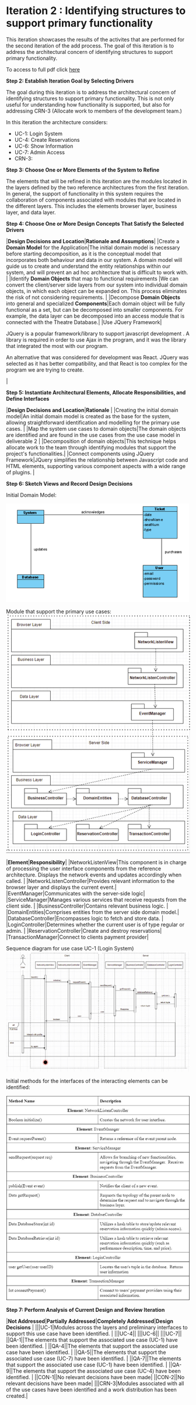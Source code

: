 # Iteration 2 : Identifying structures to support primary functionality
This iteration showcases the results of the activites that are performed for the second iteration of the add process. The goal of this iteration is to address the architectural concern of identifying structures to support primary functionality.

To access to full pdf click [here](Iteration%202%20Final%20Project%20SOFE3650.pdf)


**Step 2: Establish Iteration Goal by Selecting Drivers**

The goal during this iteration is to address the architectural concern of identifying structures to support primary functionality. This is not only useful for understanding how functionality is supported, but also for addressing CRN-3 (Allocate work to members of the development team.)

In this iteration the architecture considers:

- UC-1: Login System
- UC-4: Create Reservations
- UC-6: Show Information
- UC-7: Admin Access
- CRN-3: 

**Step 3: Choose One or More Elements of the System to Refine**

The elements that will be refined in this iteration are the modules located in the layers defined by the two reference architectures from the first iteration. In general, the support of functionality in this system requires the collaboration of components associated with modules that are located in the different layers.  This includes the elements browser layer, business layer, and data layer.

**Step 4: Choose One or More Design Concepts That Satisfy the Selected Drivers**




|**Design Decisions and Location**|**Rationale and Assumptions**|
|Create a **Domain Model** for the Application|The initial domain model is necessary before starting decomposition, as it is the conceptual model that incorporates both behaviour and data in our system.  A domain model will guide us to create and understand the entity relationships within our system, and will prevent an ad hoc architecture that is difficult to work with. |
|Identify **Domain Objects** that map to functional requirements |We can convert the client/server side layers from our system into individual domain objects, in which each object can be expanded on.  This process eliminates the risk of not considering requirements. |
|Decompose **Domain Objects** into general and specialized **Components**|Each domain object will be fully functional as a set, but can be decomposed into smaller components. For example, the data layer can be decomposed into an access module that is connected with the Theatre Database.|
|Use JQuery Framework|<p>JQuery is a popular framework/library to support javascript development . A library is required in order to use Ajax in the program, and it was the library that integrated the most with our program.</p><p></p><p>An alternative that was considered for development was React. JQuery was selected as it has better compatibility, and that React is too complex for the program we are trying to create. </p>|





**Step 5: Instantiate Architectural Elements, Allocate Responsibilities, and Define Interfaces**


|**Design Decisions and Location**|**Rationale** |
|Creating the initial domain model|An initial domain model is created as the base for the system, allowing straightforward identification and modelling for the primary use cases. |
|Map the system use cases to domain objects|The domain objects are identified and are found in the use cases from the use case model in deliverable 2 |
|Decomposition of domain objects|This technique helps allocate work to the team through identifying modules that support the project's functionalities.|
|Connect components using JQuery Framework|JQuery simplifies the relationship between Javascript code and HTML elements, supporting various component aspects with a wide range of plugins. |


**Step 6: Sketch Views and Record Design Decisions**

Initial Domain Model:  

![domain](assets/domain.PNG)





Module that support the primary use cases:    
![module](assets/module.PNG)  



|**Element**|**Responsibility**|
|NetworkListenView|This component is in charge of processing the user interface components from the reference architecture.  Displays the network events and updates accordingly when called. |
|NetworkListenController|Provides relevant information to the browser layer and displays the current event.|
|EventManager|Communicates with the server-side logic|
|ServiceManager|Manages various services that receive requests from the client side. |
|BusinessController|Contains relevant business logic. |
|DomainEntities|Comprises entities from the server side domain model.|
|DatabaseController|Encompasses logic to fetch and store data. |
|LoginController|Determines whether the current user is of type regular or admin. |
|ReservationController|Create and destroy reservations|
|TransactionManager|Connect to clients payment provider|

Sequence diagram for use case UC-1 (Login System)
![Sequence diagram](assets/Sequence%20diagram.png)


Initial methods for the interfaces of the interacting elements can be identified:

![Interface Element Chart](assets/InterfaceElements.JPG)


**Step 7: Perform Analysis of Current Design and Review Iteration**


|**Not Addressed**|**Partially Addressed**|**Completely Addressed**|**Design Decisions** |
|||UC-1|Modules across the layers and preliminary interfaces to support this use case have been identified. |
|||UC-4||
|||UC-6||
|||UC-7||
||QA-1||The elements that support the associated use case (UC-1) have been identified. |
||QA-4||The elements that support the associated use case have been identified. |
||QA-5||The elements that support the associated use case (UC-7) have been identified. |
||QA-7||The elements that support the associated use case (UC-1) have been identified. |
||QA-9||The elements that support the associated use case (UC-4) have been identified. |
||CON-1||No relevant decisions have been made|
||CON-2||No relevant decisions have been made|
|||CRN-3|Modules associated with all of the use cases have been identified and a work distribution has been created.|


